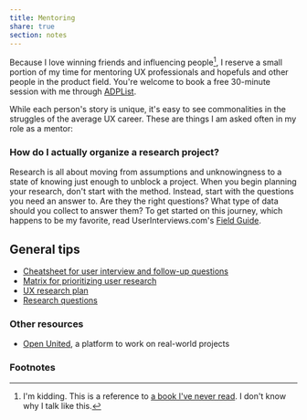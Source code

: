 ```yaml
---
title: Mentoring
share: true
section: notes
---
```


Because I love winning friends and influencing people[^1], I reserve a small portion of my time for mentoring UX professionals and hopefuls and other people in the product field. You're welcome to book a free 30-minute session with me through [ADPList](https://adplist.org/mentors/zinzy-nev-geene).

While each person's story is unique, it's easy to see commonalities in the struggles of the average UX career. These are things I am asked often in my role as a mentor:
### How do I actually organize a research project?
Research is all about moving from assumptions and unknowingness to a state of knowing just enough to unblock a project. When you begin planning your research, don't start with the method. Instead, start with the questions you need an answer to. Are they the right questions? What type of data should you collect to answer them? To get started on this journey, which happens to be my favorite, read UserInterviews.com's [Field Guide](https://www.userinterviews.com/ux-research-field-guide).

## General tips 
- [Cheatsheet for user interview and follow-up questions](https://stephaniewalter.design/blog/a-cheatsheet-for-user-interview-and-follow-ups-questions/)
- [Matrix for prioritizing user research](https://uxdesign.cc/a-matrix-for-prioritizing-user-research-e2f76386c879)
- [UX research plan](https://maze.co/guides/ux-research/plan/)
- [Research questions](https://maze.co/blog/research-questions/)
### Other resources
- [Open United](https://openunited.com/), a platform to work on real-world projects

### Footnotes

[^1]: I'm kidding. This is a reference to [a book I've never read](https://en.wikipedia.org/wiki/How_to_Win_Friends_and_Influence_People). I don't know why I talk like this.
